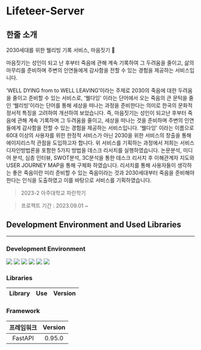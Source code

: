 # Lifeteer-Server

## 한줄 소개
2030세대를 위한 웰리빙 기록 서비스, 마음짓기 🌿

마음짓기는 성인이 되고 난 후부터 죽음에 관해 계속 기록하여 그 두려움을 줄이고, 
삶의 마무리를 준비하며 주변의 인연들에게 감사함을 전할 수 있는 경험을 제공하는 서비스입니다.

‘WELL DYING from to WELL LEAVING’이라는 주제로 2030의 죽음에 대한 두려움을 줄이고 준비할 수 있는 서비스로, ‘웰다잉' 이라는 단어에서 오는 죽음의 큰 문턱을 줄인 ‘웰리빙'이라는 단어를 통해 세상을 떠나는 과정을 준비한다는 의미로 한국의 문화적 정서적 특징을 고려하여 개선하여 보았습니다. 즉, 마음짓기는 성인이 되고난 후부터 죽음에 관해 계속 기록하며 그 두려움을 줄이고, 세상을 떠나는 것을 준비하며 주변의 인연들에게 감사함을 전할 수 있는 경험을 제공하는 서비스입니다. ‘웰다잉' 이라는 이름으로 60대 이상의 사용자를 위한 한정적 서비스가 아닌 2030을 위한 서비스의 창출을 통해 에이지리스적 관점을 도입하고자 합니다. 위 서비스를 기획하는 과정에서 저희는 서비스디자인방법론을 포함한 5가지 방법을 데스크 리서치를 실행하였습니다. 논문분석, 미디어 분석, 심층 인터뷰, SWOT분석, 3C분석을 통한 데스크 리서치 후 이해관계자 지도와 USER JOURNEY MAP을 통해 구체화 하였습니다. 리서치를 통해 사용자들이 생각하는 좋은 죽음이란 미리 준비할 수 있는 죽음이라는 것과 2030세대부터 죽음을 준비해야한다는 인식을 도출하였고 이를 바탕으로 서비스를 기획하였습니다.

> 2023-2 아주대학교 파란학기

> 프로젝트 기간 : 2023.09.01 ~ 


## Development Environment and Used Libraries
---

### Development Environment
<p align="left">
<img src ="https://img.shields.io/badge/FastAPI-0.95.0-005571?logo=FastAPI">
<img src ="https://img.shields.io/badge/docker-24.0.4-%230db7ed?logo=docker">
<img src ="https://img.shields.io/badge/python-3.11.3-3670A0?logo=python">
<img src ="https://img.shields.io/badge/ubuntu-22.04-E95420?logo=ubuntu">
<img src ="https://img.shields.io/badge/mongoDB-4.2-%234ea94b?logo=MongoDB">
<img src ="https://img.shields.io/badge/mariaDB-11.0-003545?logo=mariaDB">

### Libraries

Library | Use | Version
:---------:|:----------:|:---------:



### Framework

프레임워크 | Version
:---------:|:----------:
 FastAPI | 0.95.0
